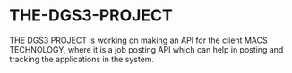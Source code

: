 # THE-DGS3-PROJECT
THE DGS3 PROJECT is working on making an API for the client MACS TECHNOLOGY, where it is a job posting API which can help in posting and tracking the applications in the system.

